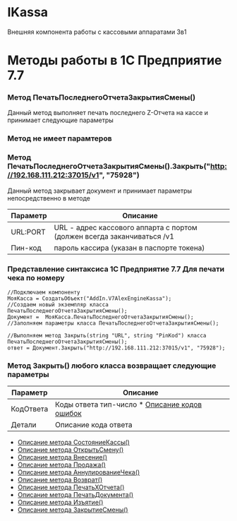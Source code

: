 # IKassa
Внешняя компонента работы с кассовыми аппаратами 3в1

# Методы работы в 1С Предприятие 7.7

### Метод  ПечатьПоследнегоОтчетаЗакрытияСмены()

Данный метод выполняет печать последнего Z-Отчета на кассе и принимает следующие параметры

### Метод не имеет парамтеров

### Метод  ПечатьПоследнегоОтчетаЗакрытияСмены().Закрыть("http://192.168.111.212:37015/v1", "75928")
Данный метод закрывает документ и принимает параметры непосредственно в методе 

Параметр | Описание
---|---
URL:PORT | URL - адрес кассового аппарта с портом (должен всегда заканчиваться /v1 
Пин-код |  пароль кассира (указан в паспорте токена)

### Представление синтаксиса 1С Предприятие 7.7 Для печати чека по номеру

```1C
//Подключаем компоненту
МояКасса = СоздатьОбъект("AddIn.V7AlexEngineKassa");
//Создаем новый экземпляр класса ПечатьПоследнегоОтчетаЗакрытияСмены();	
Документ =  МояКасса.ПечатьПоследнегоОтчетаЗакрытияСмены();
//Заполняем параметры класса ПечатьПоследнегоОтчетаЗакрытияСмены();

//Выполняем метод Закрыть(string "URL", string "PinKod") класса ПечатьПоследнегоОтчетаЗакрытияСмены();
ответ = Документ.Закрыть("http://192.168.111.212:37015/v1", "75928");

```

### Метод Закрыть() любого класса возвращает следующие параметры

Параметр | Описание
---|---
КодОтвета | Коды ответа тип-число * [Описание кодов ошибок](./resultCode.md)
Детали |  Описание кода ответа 

* [Описание метода СостояниеКассы()](./README_OTHER_INFO.md)
* [Описание метода ОткрытьСмену()](./README_OPEN_SHIFT.md)
* [Описание метода Внесение()](./README_DEPOSIT.md)
* [Описание метода Продажа()](./README_SALE.md)
* [Описание метода АннулированиеЧека()](./README_ROLLBACK_CHECK.md)
* [Описание метода Возврат()](./README_MoneyBack.md)
* [Описание метода ПечатьХОтчета()](./README_X_REPORT.md)
* [Описание метода ПечатьДокумента()](./README_PRINT.md)
* [Описание метода Изъятие()](./README_WITHDRAW.md)
* [Описание метода ЗакрытиеСмены()](./README_CLOSE_SHIFT.md)
